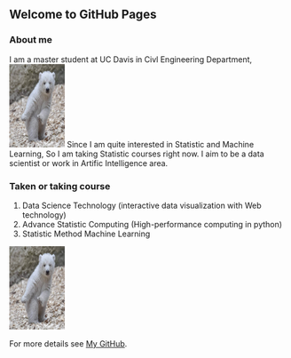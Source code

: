 ## Welcome to GitHub Pages


### About me
I am a master student at UC Davis in Civl Engineering Department,  <img src="bear.jpg" alt="GitHub" title="GitHub,Social Coding" width="100" height="150" />
Since I am quite interested in Statistic and Machine Learning, So
I am taking Statistic courses right now. I aim to be a data scientist
or work in Artific Intelligence area.

### Taken or taking course

1. Data Science Technology (interactive data visualization with Web technology)
2. Advance Statistic Computing (High-performance computing in python)
3. Statistic Method Machine Learning

<img src="bear.jpg" alt="GitHub" title="GitHub,Social Coding" width="100" height="150" />

For more details see [My GitHub](https://github.com/wzxiong).
